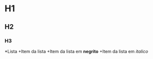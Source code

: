 # H1
## H2
### H3

*Lista
  +Item da lista
  +Item da lista em **negrito**
  +Item da lista em *italico*
